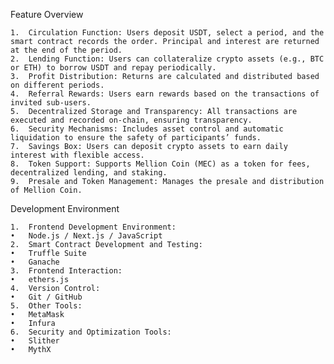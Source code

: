 Feature Overview

	1.	Circulation Function: Users deposit USDT, select a period, and the smart contract records the order. Principal and interest are returned at the end of the period.
	2.	Lending Function: Users can collateralize crypto assets (e.g., BTC or ETH) to borrow USDT and repay periodically.
	3.	Profit Distribution: Returns are calculated and distributed based on different periods.
	4.	Referral Rewards: Users earn rewards based on the transactions of invited sub-users.
	5.	Decentralized Storage and Transparency: All transactions are executed and recorded on-chain, ensuring transparency.
	6.	Security Mechanisms: Includes asset control and automatic liquidation to ensure the safety of participants’ funds.
	7.	Savings Box: Users can deposit crypto assets to earn daily interest with flexible access.
	8.	Token Support: Supports Mellion Coin (MEC) as a token for fees, decentralized lending, and staking.
	9.	Presale and Token Management: Manages the presale and distribution of Mellion Coin.


Development Environment

	1.	Frontend Development Environment:
	•	Node.js / Next.js / JavaScript
	2.	Smart Contract Development and Testing:
	•	Truffle Suite
	•	Ganache
	3.	Frontend Interaction:
	•	ethers.js
	4.	Version Control:
	•	Git / GitHub
	5.	Other Tools:
	•	MetaMask
	•	Infura
	6.	Security and Optimization Tools:
	•	Slither
	•	MythX